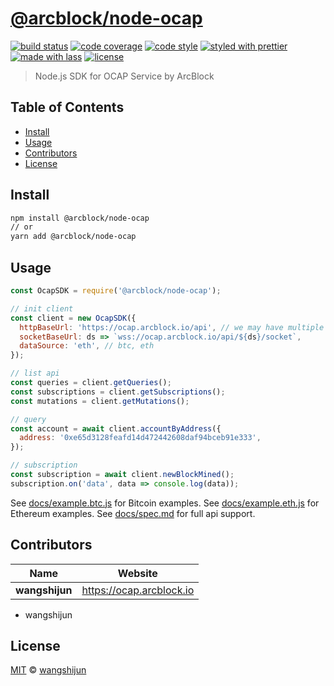 # [**@arcblock/node-ocap**](https://github.com/arcblock/node-ocap)

[![build status](https://img.shields.io/travis/ArcBlock/arc-javascript-sdk.svg)](https://travis-ci.org/ArcBlock/arc-javascript-sdk)
[![code coverage](https://img.shields.io/codecov/c/github/ArcBlock/arc-javascript-sdk.svg)](https://codecov.io/gh/ArcBlock/arc-javascript-sdk)
[![code style](https://img.shields.io/badge/code_style-XO-5ed9c7.svg)](https://github.com/sindresorhus/xo)
[![styled with prettier](https://img.shields.io/badge/styled_with-prettier-ff69b4.svg)](https://github.com/prettier/prettier)
[![made with lass](https://img.shields.io/badge/made_with-lass-95CC28.svg)](https://lass.js.org)
[![license](https://img.shields.io/github/license/ArcBlock/arc-javascript-sdk.svg)](LICENSE)

> Node.js SDK for OCAP Service by ArcBlock


## Table of Contents

* [Install](#install)
* [Usage](#usage)
* [Contributors](#contributors)
* [License](#license)


## Install

```sh
npm install @arcblock/node-ocap
// or
yarn add @arcblock/node-ocap
```


## Usage

```js
const OcapSDK = require('@arcblock/node-ocap');

// init client
const client = new OcapSDK({
  httpBaseUrl: 'https://ocap.arcblock.io/api', // we may have multiple hosts in future
  socketBaseUrl: ds => `wss://ocap.arcblock.io/api/${ds}/socket`,
  dataSource: 'eth', // btc, eth
});

// list api
const queries = client.getQueries();
const subscriptions = client.getSubscriptions();
const mutations = client.getMutations();

// query
const account = await client.accountByAddress({
  address: '0xe65d3128feafd14d472442608daf94bceb91e333',
});

// subscription
const subscription = await client.newBlockMined();
subscription.on('data', data => console.log(data));
```

See [docs/example.btc.js](./docs/example.btc.js) for Bitcoin examples.
See [docs/example.eth.js](./docs/example.btc.js) for Ethereum examples.
See [docs/spec.md](./docs/spec.md) for full api support.


## Contributors

| Name           | Website                    |
| -------------- | -------------------------- |
| **wangshijun** | <https://ocap.arcblock.io> |

* wangshijun


## License

[MIT](LICENSE) © [wangshijun](https://ocap.arcblock.io)
